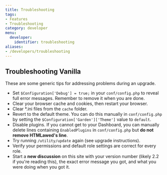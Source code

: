 ```yaml
---
title: Troubleshooting
tags:
- Features
- Troubleshooting
category: developer
menu:
  developer:
    identifier: troubleshooting
aliases:
- /developers/troubleshooting
---
```

## Troubleshooting Vanilla

These are some generic tips for addressing problems during an upgrade.

* Set `$Configuration['Debug'] = true;` in your `conf/config.php` to reveal full error messages. Remember to remove it when you are done.
* Clear your browser cache and cookies, then restart your browser.
* Clear *.ini files from the `cache` folder.
* Revert to the default theme. You can do this manually in `conf/config.php` by setting the `$Configuration['Garden']['Theme']` value to `default`.
* Disable plugins. If you cannot get to your Dashboard, you can manually delete lines containing `EnabledPlugins` in `conf/config.php` but **do not remove HTMLawed's line**.
* Try running `/utility/update` again (see upgrade instructions).
* Verify your permissions and default role settings are correct for every role.
* Start a **new discussion** on this site with your version number (likely 2.2 if you're reading this), the exact error message you got, and what you were doing when you got it.
